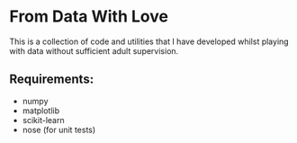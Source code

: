 From Data With Love
=====================================

This is a collection of code and utilities that I have developed whilst playing with data without sufficient adult supervision.


Requirements:
-------------------------------------
* numpy
* matplotlib
* scikit-learn
* nose (for unit tests)
